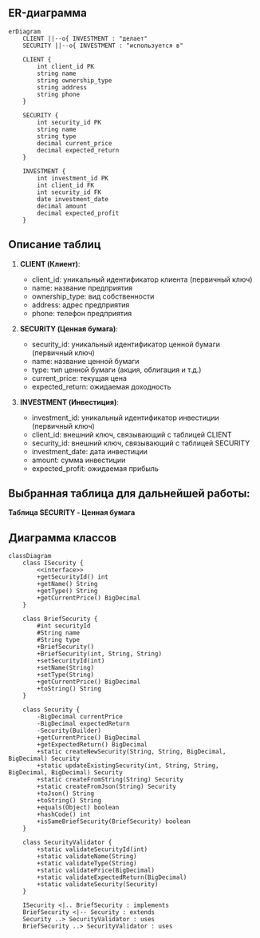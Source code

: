## ER-диаграмма

```mermaid
erDiagram
    CLIENT ||--o{ INVESTMENT : "делает"
    SECURITY ||--o{ INVESTMENT : "используется в"

    CLIENT {
        int client_id PK
        string name
        string ownership_type
        string address
        string phone
    }

    SECURITY {
        int security_id PK
        string name
        string type
        decimal current_price
        decimal expected_return
    }

    INVESTMENT {
        int investment_id PK
        int client_id FK
        int security_id FK
        date investment_date
        decimal amount
        decimal expected_profit
    }
```

## Описание таблиц

1. **CLIENT (Клиент)**:
   - client_id: уникальный идентификатор клиента (первичный ключ)
   - name: название предприятия
   - ownership_type: вид собственности
   - address: адрес предприятия
   - phone: телефон предприятия

2. **SECURITY (Ценная бумага)**:
   - security_id: уникальный идентификатор ценной бумаги (первичный ключ)
   - name: название ценной бумаги
   - type: тип ценной бумаги (акция, облигация и т.д.)
   - current_price: текущая цена
   - expected_return: ожидаемая доходность

3. **INVESTMENT (Инвестиция)**:
   - investment_id: уникальный идентификатор инвестиции (первичный ключ)
   - client_id: внешний ключ, связывающий с таблицей CLIENT
   - security_id: внешний ключ, связывающий с таблицей SECURITY
   - investment_date: дата инвестиции
   - amount: сумма инвестиции
   - expected_profit: ожидаемая прибыль

## Выбранная таблица для дальнейшей работы:
**Таблица SECURITY - Ценная бумага**

## Диаграмма классов
```mermaid
classDiagram
    class ISecurity {
        <<interface>>
        +getSecurityId() int
        +getName() String
        +getType() String
        +getCurrentPrice() BigDecimal
    }

    class BriefSecurity {
        #int securityId
        #String name
        #String type
        +BriefSecurity()
        +BriefSecurity(int, String, String)
        +setSecurityId(int)
        +setName(String)
        +setType(String)
        +getCurrentPrice() BigDecimal
        +toString() String
    }

    class Security {
        -BigDecimal currentPrice
        -BigDecimal expectedReturn
        -Security(Builder)
        +getCurrentPrice() BigDecimal
        +getExpectedReturn() BigDecimal
        +static createNewSecurity(String, String, BigDecimal, BigDecimal) Security
        +static updateExistingSecurity(int, String, String, BigDecimal, BigDecimal) Security
        +static createFromString(String) Security
        +static createFromJson(String) Security
        +toJson() String
        +toString() String
        +equals(Object) boolean
        +hashCode() int
        +isSameBriefSecurity(BriefSecurity) boolean
    }

    class SecurityValidator {
        +static validateSecurityId(int)
        +static validateName(String)
        +static validateType(String)
        +static validatePrice(BigDecimal)
        +static validateExpectedReturn(BigDecimal)
        +static validateSecurity(Security)
    }

    ISecurity <|.. BriefSecurity : implements
    BriefSecurity <|-- Security : extends
    Security ..> SecurityValidator : uses
    BriefSecurity ..> SecurityValidator : uses
```